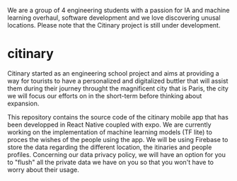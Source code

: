 We are a group of 4 engineering students with a passion for IA and machine learning overhaul, software development and we love discovering unusal locations. Please note that the Citinary project is still under development.
# citinary
Citinary started as an engineering school project and aims at providing a way for tourists to have a personalized and digitalized buttler that will assist them during their journey throught the magnificent city that is Paris, the city we will focus our efforts on in the short-term before thinking about expansion.

This repository contains the source code of the citinary mobile app that has been developped in React Native coupled with expo. We are currently working on the implementation of machine learning models (TF lite) to proces the wishes of the people using the app. We will be using Firebase to store the data regarding the different location, the itinaries and people profiles. Concerning our data privacy policy, we will have an option for you to "flush" all the private data we have on you so that you won't have to worry about their usage.
